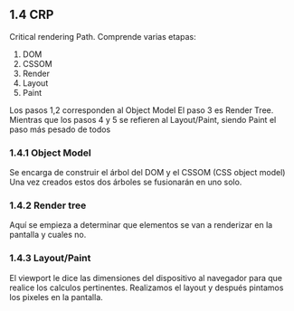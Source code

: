 ## 1.4 CRP

Critical rendering Path. Comprende varias etapas:

1.  DOM
2.  CSSOM
3.  Render
4.  Layout
5.  Paint

Los pasos 1,2 corresponden al Object Model El paso 3 es Render Tree.
Mientras que los pasos 4 y 5 se refieren al Layout/Paint, siendo Paint
el paso más pesado de todos

### 1.4.1 Object Model

Se encarga de construir el árbol del DOM y el CSSOM (CSS object model)
Una vez creados estos dos árboles se fusionarán en uno solo.

### 1.4.2 Render tree

Aquí se empieza a determinar que elementos se van a renderizar en la
pantalla y cuales no.

### 1.4.3 Layout/Paint

El viewport le dice las dimensiones del dispositivo al navegador para
que realice los calculos pertinentes. Realizamos el layout y después
pintamos los pixeles en la pantalla.

